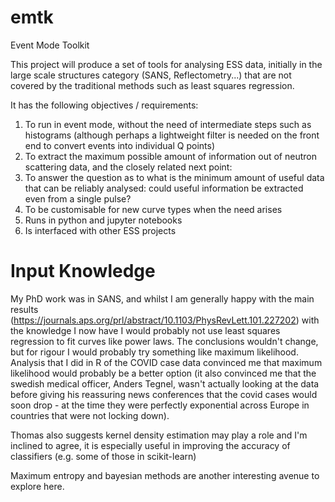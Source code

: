 # emtk
Event Mode Toolkit

This project will produce a set of tools for analysing ESS data, initially in the large scale structures category (SANS, Reflectometry...) that are not covered by the traditional methods such as least squares regression.

It has the following objectives / requirements:

1. To run in event mode, without the need of intermediate steps such as histograms (although perhaps a lightweight filter is needed on the front end to convert events into individual Q points)
2. To extract the maximum possible amount of information out of neutron scattering data, and the closely related next point:
3. To answer the question as to what is the minimum amount of useful data that can be reliably analysed: could useful information be extracted even from a single pulse?
4. To be customisable for new curve types when the need arises
5. Runs in python and jupyter notebooks
6. Is interfaced with other ESS projects


# Input Knowledge

My PhD work was in SANS, and whilst I am generally happy with the main results (https://journals.aps.org/prl/abstract/10.1103/PhysRevLett.101.227202) with the knowledge I now have I would probably not use least squares regression to fit curves like power laws.  The conclusions wouldn't change, but for rigour I would probably try something like maximum likelihood.  Analysis that I did in R of the COVID case data convinced me that maximum likelihood would probably be a better option (it also convinced me that the swedish medical officer, Anders Tegnel, wasn't actually looking at the data before giving his reassuring news conferences that the covid cases would soon drop - at the time they were perfectly exponential across Europe in countries that were not locking down).

Thomas also suggests kernel density estimation may play a role and I'm inclined to agree, it is especially useful in improving the accuracy of classifiers (e.g. some of those in scikit-learn)

Maximum entropy and bayesian methods are another interesting avenue to explore here.

